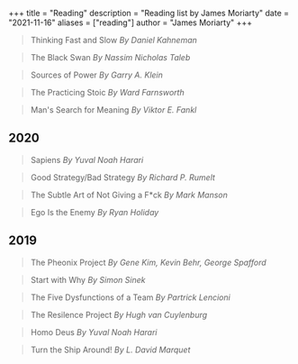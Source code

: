 +++
title = "Reading"
description = "Reading list by James Moriarty"
date = "2021-11-16"
aliases = ["reading"]
author = "James Moriarty"
+++

> Thinking Fast and Slow _By Daniel Kahneman_

> The Black Swan _By Nassim Nicholas Taleb_

> Sources of Power _By Garry A. Klein_

> The Practicing Stoic _By Ward Farnsworth_

> Man's Search for Meaning _By Viktor E. Fankl_

## 2020

> Sapiens _By Yuval Noah Harari_

> Good Strategy/Bad Strategy _By Richard P. Rumelt_

> The Subtle Art of Not Giving a F*ck _By Mark Manson_

> Ego Is the Enemy _By Ryan Holiday_

## 2019

> The Pheonix Project _By Gene Kim, Kevin Behr, George Spafford_

> Start with Why _By Simon Sinek_

> The Five Dysfunctions of a Team _By Partrick Lencioni_

> The Resilence Project _By Hugh van Cuylenburg_

> Homo Deus _By Yuval Noah Harari_

> Turn the Ship Around! _By L. David Marquet_
